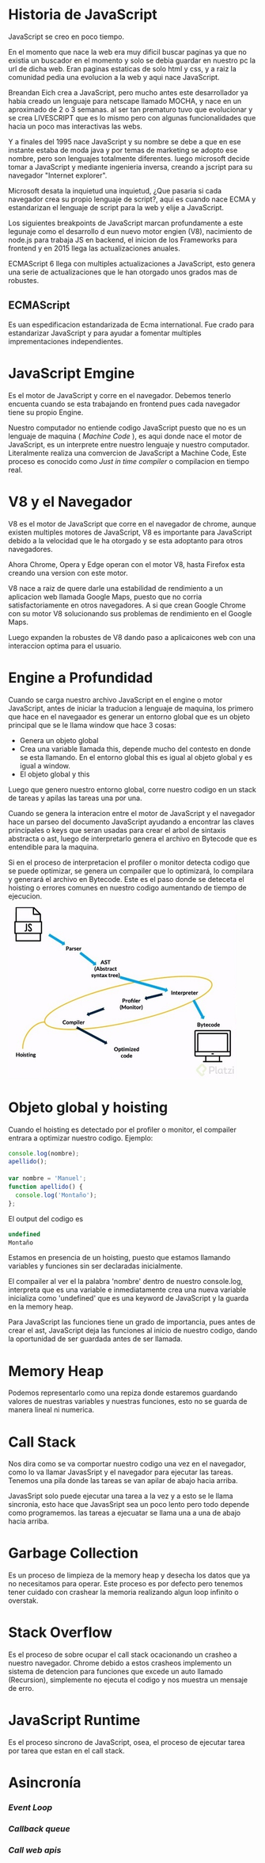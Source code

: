 # **Historia de JavaScript**
JavaScript se creo en poco tiempo.

En el momento que nace la web era muy dificil buscar paginas ya que no existia un buscador en el momento y solo se debia guardar en nuestro pc la url de dicha web. Eran paginas estaticas de solo html y css, y a raiz la comunidad pedia una evolucion a la web y aqui nace JavaScript.

Breandan Eich crea a JavaScript, pero mucho antes este desarrollador ya habia creado un lenguaje para netscape llamado MOCHA, y nace en un aproximado de 2 o 3 semanas. al ser tan prematuro tuvo que evolucionar y se crea LIVESCRIPT que es lo mismo pero con algunas funcionalidades que hacia un poco mas interactivas las webs.

Y a finales del 1995 nace JavaScript y su nombre se debe a que en ese instante estaba de moda java y por temas de marketing se adopto ese nombre, pero son lenguajes totalmente diferentes. luego microsoft decide tomar a JavaScript y mediante ingenieria inversa, creando a jscript para su navegador "Internet explorer". 

Microsoft desata la inquietud una inquietud, ¿Que pasaria si cada navegador crea su propio lenguaje de script?, aqui es cuando nace ECMA y estandarizan el lenguaje de script para la web y elije a JavaScript.

Los siguientes breakpoints de JavaScript marcan profundamente a este legunaje como el desarrollo d eun nuevo motor engien (V8), nacimiento de node.js para trabaja JS en backend, el inicion de los Frameworks para frontend y en 2015 llega las actualizaciones anuales.

ECMAScript 6 llega con multiples actualizaciones a JavaScript, esto genera una serie de actualizaciones que le han otorgado unos grados mas de robustes. 

## **ECMAScript**
Es uan espedificacion estandarizada de Ecma international. Fue crado para estandarizar JavaScript y para ayudar a fomentar multiples imprementaciones independientes.


# **JavaScript Emgine**
Es el motor de JavaScript y corre en el navegador. Debemos tenerlo encuenta cuando se esta trabajando en frontend pues cada navegador tiene su propio Engine.

Nuestro computador no entiende codigo JavaScript puesto que no es un lenguaje de maquina ( *Machine Code* ), es aqui donde nace el motor de JavaScript, es un interprete entre nuestro lenguaje y nuestro computador. Literalmente realiza una comvercion de JavaScript a Machine Code, Este proceso es conocido como *Just in time compiler* o compilacion en tiempo real.

# **V8 y el Navegador**
V8 es el motor de JavaScript que corre en el navegador de chrome, aunque existen multiples motores de JavaScript, V8 es importante para JavaScript debido a la velocidad que le ha otorgado y se esta adoptanto para otros navegadores.

Ahora Chrome, Opera y Edge operan con el motor V8, hasta Firefox esta creando una version con este motor.

V8 nace a raiz de quere darle una estabilidad de rendimiento a un aplicacion web llamada Google Maps, puesto que no corria satisfactoriamente en otros navegadores. A si que crean Google Chrome con su motor V8 solucionando sus problemas de rendimiento en el Google Maps.

Luego expanden la robustes de V8 dando paso a aplicaicones web con una interaccion optima para el usuario.

# **Engine a Profundidad**
Cuando se carga nuestro archivo JavaScript en el engine o motor JavaScript, antes de iniciar la traducion a lenguaje de maquina, los primero que hace en el navegaador es generar un entorno global que es un objeto principal que se le llama window que hace 3 cosas: 
- Genera un objeto global
- Crea una variable llamada this, depende mucho del contesto en donde se esta llamando. En el entorno global this es igual al objeto global y es igual a window.
- El objeto global y this

Luego que genero nuestro entorno global, corre nuestro codigo en un stack de tareas y apilas las tareas una por una. 

Cuando se genera la interacion entre el motor de JavaScript y el navegador hace un parseo del documento JavaScript ayudando a encontrar las claves principales o keys que seran usadas para crear el arbol de sintaxis abstracta o ast, luego de interpretarlo genera el archivo en Bytecode que es entendible para la maquina.

Si en el proceso de interpretacion el profiler o monitor detecta codigo que se puede optimizar, se genera un compailer que lo optimizará, lo compilara y generará el archivo en Bytecode. Este es el paso donde se deteceta el hoisting o errores comunes en nuestro codigo aumentando de tiempo de ejecucion.

![proceso de conversion](./Proceso-de-conversion-entre-el-navegador-y-maquina.jpg)

# **Objeto global y hoisting**

Cuando el hoisting es detectado por el profiler o monitor, el compailer entrara a optimizar nuestro codigo. Ejemplo:

```js
console.log(nombre);
apellido();

var nombre = 'Manuel';
function apellido() {
  console.log('Montaño');
};
```
El output del codigo es

```js
undefined
Montaño
```

Estamos en presencia de un hoisting, puesto que estamos llamando variables y funciones sin ser declaradas inicialmente. 

El compailer al ver el la palabra 'nombre' dentro de nuestro console.log, interpreta que es una variable e inmediatamente crea una nueva variable inicializa como 'undefined' que es una keyword de JavaScript y la guarda en la memory heap. 

Para JavaScript las funciones tiene un grado de importancia, pues antes de crear el ast, JavaScript deja las funciones al inicio de nuestro codigo, dando la oportunidad de ser guardada antes de ser llamada.

# **Memory Heap**
Podemos representarlo como una repiza donde estaremos guardando valores de nuestras variables y nuestras funciones, esto no se guarda de manera lineal ni numerica.

# **Call Stack**
Nos dira como se va comportar nuestro codigo una vez en el navegador, como lo va llamar JavasSript y el navegador para ejecutar las tareas. Tenemos una pila donde las tareas se van apilar de abajo hacia arriba. 

JavasSript solo puede ejecutar una tarea a la vez y a esto se le llama sincronia, esto hace que JavasSript sea un poco lento pero todo depende como programemos. las tareas a ejecuatar se llama una a una de abajo hacia arriba.

# **Garbage Collection**
Es un proceso de limpieza de la memory heap y desecha los datos que ya no necesitamos para operar. Este proceso es por defecto pero tenemos tener cuidado con crashear la memoria realizando algun loop infinito o overstak.

# **Stack Overflow**
Es el proceso de sobre ocupar el call stack ocacionando un crasheo a nuestro navegador. Chrome debido a estos crasheos implemento un sistema de detencion para funciones que excede un auto llamado (Recursion), simplemente no ejecuta el codigo y nos muestra un mensaje de erro.

# **JavaScript Runtime**
Es el proceso sincrono de JavaScript, osea, el proceso de ejecutar tarea por tarea que estan en el call stack.

# **Asincronía**
### *Event Loop*
### *Callback queue*
### *Call web apis*